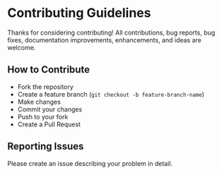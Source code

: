 # Contributing Guidelines

Thanks for considering contributing! 
All contributions, bug reports, bug fixes, documentation improvements, enhancements, and ideas are welcome.

## How to Contribute
- Fork the repository
- Create a feature branch (`git checkout -b feature-branch-name`)
- Make changes
- Commit your changes
- Push to your fork
- Create a Pull Request

## Reporting Issues
Please create an issue describing your problem in detail.
